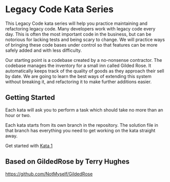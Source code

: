 # Legacy Code Kata Series

This Legacy Code kata series will help you practice maintaining and refactoring legacy code. Many developers work with legacy code every day. This is often the most important code in the business, but can be notorious for lacking tests and being scary to change. We will practice ways of bringing these code bases under control so that features can be more safely added and with less difficulty.

Our starting point is a codebase created by a no-nonsense contractor. The codebase manages the inventory for a small inn called Gilded Rose. It automatically keeps track of the quality of goods as they approach their sell by date. We are going to learn the best ways of extending this system without breaking it, and refactoring it to make further additions easier.

## Getting Started

Each kata will ask you to perform a task which should take no more than an hour or two.

Each kata starts from its own branch in the repository. The solution file in that branch has everything you need to get working on the kata straight away.

Get started with [Kata 1](Kata1.md)

## Based on GildedRose by Terry Hughes

https://github.com/NotMyself/GildedRose
